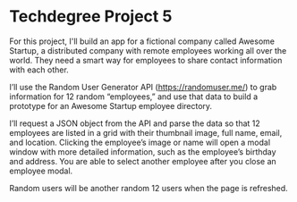 # Techdegree Project 5
For this project, I'll build an app for a fictional company called Awesome Startup, a distributed company with remote employees working all over the world. They need a smart way for employees to share contact information with each other.

I’ll use the Random User Generator API (https://randomuser.me/) to grab information for 12 random “employees,” and use that data to build a prototype for an Awesome Startup employee directory.

I’ll request a JSON object from the API and parse the data so that 12 employees are listed in a grid with their thumbnail image, full name, email, and location. Clicking the employee’s image or name will open a modal window with more detailed information, such as the employee’s birthday and address. You are able to select another employee after you close an employee modal.

Random users will be another random 12 users when the page is refreshed.
